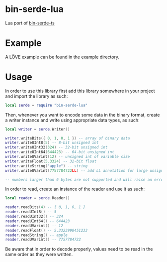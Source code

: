 # bin-serde-lua

Lua port of [bin-serde-ts](https://github.com/hathora/bin-serde-ts)

# Example

A LÖVE example can be found in the example directory. 

# Usage

In order to use this library first add this library somewhere in your project 
and import the library as such:

```lua
local serde = require "bin-serde-lua"
```

Then, whenever you want to encode some data in the binary format, create a 
writer instance and write using appropriate data types, as such:

```lua
local writer = serde.Writer()

writer.writeBits({ 0, 1, 0, 1 }) -- array of binary data
writer.writeUInt8(5) -- 8-bit unsigned int
writer.writeUInt32(324) -- 32-bit unsigned int
writer.writeUInt64(644423) -- 64-bit unsigned int
writer.writeUVarint(12) -- unsigned int of variable size
writer.writeFloat(5.3324) -- 32-bit float
writer.writeString("apple") -- string
writer.writeUVarint(7757784722LL) -- add LL annotation for large unsigned integers (5+ bytes)

-- numbers larger than 6 bytes are not supported and will raise an error
```

In order to read, create an instance of the reader and use it as such:

```lua
local reader = serde.Reader()

reader.readBits(4) -- { 0, 1, 0, 1 }
reader.readUInt8() -- 5
reader.readUInt32() -- 324
reader.readUInt64() -- 644423
reader.readUVarint() -- 12
reader.readFloat() -- 5.3323998451233
reader.readString() -- apple
reader.readUVarint() -- 7757784722
```

Be aware that in order to decode properly, values need to be read in the same 
order as they were written.
